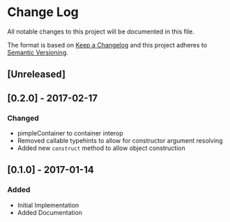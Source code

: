 # Change Log
All notable changes to this project will be documented in this file.

The format is based on [Keep a Changelog](http://keepachangelog.com/)
and this project adheres to [Semantic Versioning](http://semver.org/).

## [Unreleased]

## [0.2.0] - 2017-02-17

### Changed

- pimpleContainer to container interop
- Removed callable typehints to allow for constructor argument resolving
- Added new `construct` method to allow object construction

## [0.1.0] - 2017-01-14
### Added

- Initial Implementation
- Added Documentation
